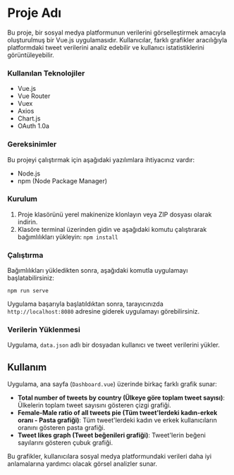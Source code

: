 # Proje Adı

Bu proje, bir sosyal medya platformunun verilerini görselleştirmek amacıyla oluşturulmuş bir Vue.js uygulamasıdır. Kullanıcılar, farklı grafikler aracılığıyla platformdaki tweet verilerini analiz edebilir ve kullanıcı istatistiklerini görüntüleyebilir.


### Kullanılan Teknolojiler

- Vue.js
- Vue Router
- Vuex
- Axios
- Chart.js
- OAuth 1.0a

### Gereksinimler

Bu projeyi çalıştırmak için aşağıdaki yazılımlara ihtiyacınız vardır:

- Node.js
- npm (Node Package Manager)

### Kurulum

1. Proje klasörünü yerel makinenize klonlayın veya ZIP dosyası olarak indirin.
2. Klasöre terminal üzerinden gidin ve aşağıdaki komutu çalıştırarak bağımlılıkları yükleyin:
   `npm install`


### Çalıştırma

Bağımlılıkları yükledikten sonra, aşağıdaki komutla uygulamayı başlatabilirsiniz:

`npm run serve`

Uygulama başarıyla başlatıldıktan sonra, tarayıcınızda `http://localhost:8080` adresine giderek uygulamayı görebilirsiniz.


### Verilerin Yüklenmesi

Uygulama, `data.json` adlı bir dosyadan kullanıcı ve tweet verilerini yükler.

## Kullanım

Uygulama, ana sayfa (`Dashboard.vue`) üzerinde birkaç farklı grafik sunar:

- **Total number of tweets by country (Ülkeye göre toplam tweet sayısı)**: Ülkelerin toplam tweet sayısını gösteren çizgi grafiği.
- **Female-Male ratio of all tweets pie (Tüm tweet'lerdeki kadın-erkek oranı - Pasta grafiği)**: Tüm tweet'lerdeki kadın ve erkek kullanıcıların oranını gösteren pasta grafiği.
- **Tweet likes graph (Tweet beğenileri grafiği)**: Tweet'lerin beğeni sayılarını gösteren çubuk grafiği.

Bu grafikler, kullanıcılara sosyal medya platformundaki verileri daha iyi anlamalarına yardımcı olacak görsel analizler sunar.


